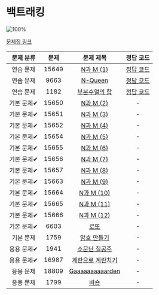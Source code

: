 # 백트래킹

![100%](https://progress-bar.dev/3/?scale=20&title=progress&width=500&color=babaca&suffix=/20)

[문제집 링크](https://www.acmicpc.net/workbook/view/7315)

| 문제 분류 | 문제 | 문제 제목 | 정답 코드 |
| :--: | :--: | :--: | :--: |
| 연습 문제 | 15649 | [N과 M (1)](https://www.acmicpc.net/problem/15649) | [정답 코드](../0x0C/solutions/15649.py) |
| 연습 문제 | 9663 | [N-Queen](https://www.acmicpc.net/problem/9663) | [정답 코드](../0x0C/solutions/9663.py) |
| 연습 문제 | 1182 | [부분수열의 합](https://www.acmicpc.net/problem/1182) | [정답 코드](../0x0C/solutions/1182.py) |
| 기본 문제✔ | 15650 | [N과 M (2)](https://www.acmicpc.net/problem/15650) | - |
| 기본 문제✔ | 15651 | [N과 M (3)](https://www.acmicpc.net/problem/15651) | - |
| 기본 문제✔ | 15652 | [N과 M (4)](https://www.acmicpc.net/problem/15652) | - |
| 기본 문제✔ | 15654 | [N과 M (5)](https://www.acmicpc.net/problem/15654) | - |
| 기본 문제✔ | 15655 | [N과 M (6)](https://www.acmicpc.net/problem/15655) | - |
| 기본 문제✔ | 15656 | [N과 M (7)](https://www.acmicpc.net/problem/15656) | - |
| 기본 문제✔ | 15657 | [N과 M (8)](https://www.acmicpc.net/problem/15657) | - |
| 기본 문제✔ | 15663 | [N과 M (9)](https://www.acmicpc.net/problem/15663) | - |
| 기본 문제✔ | 15664 | [N과 M (10)](https://www.acmicpc.net/problem/15664) | - |
| 기본 문제✔ | 15665 | [N과 M (11)](https://www.acmicpc.net/problem/15665) | - |
| 기본 문제✔ | 15666 | [N과 M (12)](https://www.acmicpc.net/problem/15666) | - |
| 기본 문제✔ | 6603 | [로또](https://www.acmicpc.net/problem/6603) | - |
| 기본 문제 | 1759 | [암호 만들기](https://www.acmicpc.net/problem/1759) | - |
| 응용 문제✔ | 1941 | [소문난 칠공주](https://www.acmicpc.net/problem/1941) | - |
| 응용 문제✔ | 16987 | [계란으로 계란치기](https://www.acmicpc.net/problem/16987) | - |
| 응용 문제 | 18809 | [Gaaaaaaaaaarden](https://www.acmicpc.net/problem/18809) | - |
| 응용 문제 | 1799 | [비숍](https://www.acmicpc.net/problem/1799) | - |
